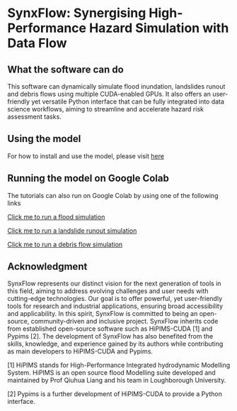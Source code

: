 # SynxFlow: Synergising High-Performance Hazard Simulation with Data Flow

## What the software can do

This software can dynamically simulate flood inundation, landslides runout and debris flows using multiple CUDA-enabled GPUs. It also offers an user-friendly yet versatile Python interface that can be fully integrated into data science workflows, aiming to streamline and accelerate hazard risk assessment tasks.

## Using the model

For how to install and use the model, please visit [here](https://synxflow.readthedocs.io)

## Running the model on Google Colab

The tutorials can also run on Google Colab by using one of the following links

[Click me to run a flood simulation](https://colab.research.google.com/drive/1ujrdzuEeFOZ1L_iETmu4G97HiZQpOb2o?usp=sharing)

[Click me to run a landslide runout simulation](https://colab.research.google.com/drive/1D_Y0-NOyNBuDAKISqiPtGClNe5mRybsF?usp=sharingg)

[Click me to run a debris flow simulation](https://colab.research.google.com/drive/1xz-CqSVJBH_nyFZSRVagRVHZ2dcXiFI-?usp=sharing)


## Acknowledgment
SynxFlow represents our distinct vision for the next generation of tools in this field, aiming to address evolving challenges and user needs with cutting-edge technologies. Our goal is to offer powerful, yet user-friendly tools for research and industrial applications, ensuring broad accessibility and applicability. In this spirit, SynxFlow is committed to being an open-source, community-driven and inclusive project. SynxFlow inherits code from established open-source software such as HiPIMS-CUDA [1] and Pypims [2]. The development of SynxFlow has also benefited from the skills, knowledge, and experience gained by its authors while contributing as main developers to HiPIMS-CUDA and Pypims.

[1] HiPIMS stands for High-Performance Integrated hydrodynamic Modelling System. HiPIMS is an open source flood Modelling suite developed and maintained by Prof Qiuhua Liang and his team in Loughborough University. 

[2] Pypims is a further development of HiPIMS-CUDA to provide a Python interface.

